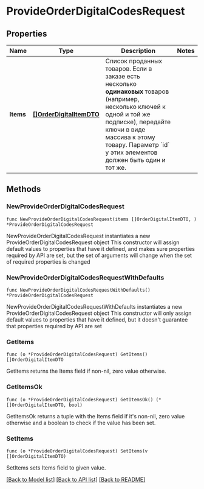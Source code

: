 # ProvideOrderDigitalCodesRequest

## Properties

Name | Type | Description | Notes
------------ | ------------- | ------------- | -------------
**Items** | [**[]OrderDigitalItemDTO**](OrderDigitalItemDTO.md) | Список проданных товаров.  Если в заказе есть несколько **одинаковых** товаров (например, несколько ключей к одной и той же подписке), передайте ключи в виде массива к этому товару. Параметр &#x60;id&#x60; у этих элементов должен быть один и тот же.  | 

## Methods

### NewProvideOrderDigitalCodesRequest

`func NewProvideOrderDigitalCodesRequest(items []OrderDigitalItemDTO, ) *ProvideOrderDigitalCodesRequest`

NewProvideOrderDigitalCodesRequest instantiates a new ProvideOrderDigitalCodesRequest object
This constructor will assign default values to properties that have it defined,
and makes sure properties required by API are set, but the set of arguments
will change when the set of required properties is changed

### NewProvideOrderDigitalCodesRequestWithDefaults

`func NewProvideOrderDigitalCodesRequestWithDefaults() *ProvideOrderDigitalCodesRequest`

NewProvideOrderDigitalCodesRequestWithDefaults instantiates a new ProvideOrderDigitalCodesRequest object
This constructor will only assign default values to properties that have it defined,
but it doesn't guarantee that properties required by API are set

### GetItems

`func (o *ProvideOrderDigitalCodesRequest) GetItems() []OrderDigitalItemDTO`

GetItems returns the Items field if non-nil, zero value otherwise.

### GetItemsOk

`func (o *ProvideOrderDigitalCodesRequest) GetItemsOk() (*[]OrderDigitalItemDTO, bool)`

GetItemsOk returns a tuple with the Items field if it's non-nil, zero value otherwise
and a boolean to check if the value has been set.

### SetItems

`func (o *ProvideOrderDigitalCodesRequest) SetItems(v []OrderDigitalItemDTO)`

SetItems sets Items field to given value.



[[Back to Model list]](../README.md#documentation-for-models) [[Back to API list]](../README.md#documentation-for-api-endpoints) [[Back to README]](../README.md)


